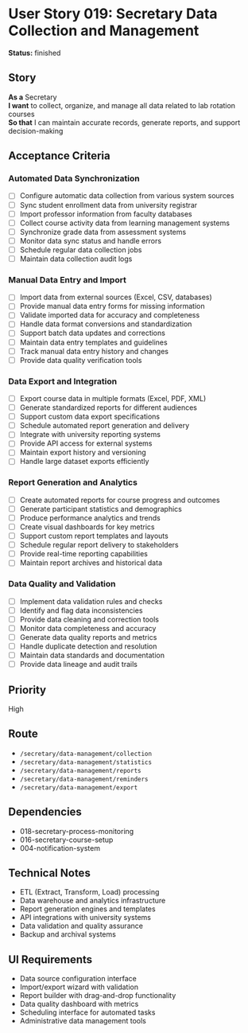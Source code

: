 # User Story 019: Secretary Data Collection and Management

**Status:** finished

## Story
**As a** Secretary  
**I want** to collect, organize, and manage all data related to lab rotation courses  
**So that** I can maintain accurate records, generate reports, and support decision-making

## Acceptance Criteria

### Automated Data Synchronization
- [ ] Configure automatic data collection from various system sources
- [ ] Sync student enrollment data from university registrar
- [ ] Import professor information from faculty databases
- [ ] Collect course activity data from learning management systems
- [ ] Synchronize grade data from assessment systems
- [ ] Monitor data sync status and handle errors
- [ ] Schedule regular data collection jobs
- [ ] Maintain data collection audit logs

### Manual Data Entry and Import
- [ ] Import data from external sources (Excel, CSV, databases)
- [ ] Provide manual data entry forms for missing information
- [ ] Validate imported data for accuracy and completeness
- [ ] Handle data format conversions and standardization
- [ ] Support batch data updates and corrections
- [ ] Maintain data entry templates and guidelines
- [ ] Track manual data entry history and changes
- [ ] Provide data quality verification tools

### Data Export and Integration
- [ ] Export course data in multiple formats (Excel, PDF, XML)
- [ ] Generate standardized reports for different audiences
- [ ] Support custom data export specifications
- [ ] Schedule automated report generation and delivery
- [ ] Integrate with university reporting systems
- [ ] Provide API access for external systems
- [ ] Maintain export history and versioning
- [ ] Handle large dataset exports efficiently

### Report Generation and Analytics
- [ ] Create automated reports for course progress and outcomes
- [ ] Generate participant statistics and demographics
- [ ] Produce performance analytics and trends
- [ ] Create visual dashboards for key metrics
- [ ] Support custom report templates and layouts
- [ ] Schedule regular report delivery to stakeholders
- [ ] Provide real-time reporting capabilities
- [ ] Maintain report archives and historical data

### Data Quality and Validation
- [ ] Implement data validation rules and checks
- [ ] Identify and flag data inconsistencies
- [ ] Provide data cleaning and correction tools
- [ ] Monitor data completeness and accuracy
- [ ] Generate data quality reports and metrics
- [ ] Handle duplicate detection and resolution
- [ ] Maintain data standards and documentation
- [ ] Provide data lineage and audit trails

## Priority
High

## Route
- `/secretary/data-management/collection`
- `/secretary/data-management/statistics`
- `/secretary/data-management/reports`
- `/secretary/data-management/reminders`
- `/secretary/data-management/export`

## Dependencies
- 018-secretary-process-monitoring
- 016-secretary-course-setup
- 004-notification-system

## Technical Notes
- ETL (Extract, Transform, Load) processing
- Data warehouse and analytics infrastructure
- Report generation engines and templates
- API integrations with university systems
- Data validation and quality assurance
- Backup and archival systems

## UI Requirements
- Data source configuration interface
- Import/export wizard with validation
- Report builder with drag-and-drop functionality
- Data quality dashboard with metrics
- Scheduling interface for automated tasks
- Administrative data management tools